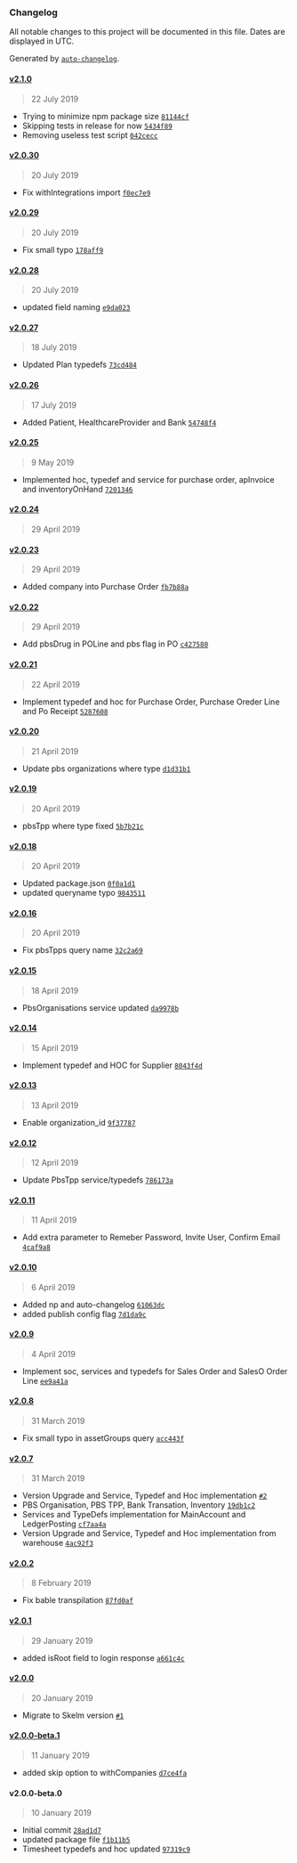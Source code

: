 ### Changelog

All notable changes to this project will be documented in this file. Dates are displayed in UTC.

Generated by [`auto-changelog`](https://github.com/CookPete/auto-changelog).

#### [v2.1.0](https://github.com/KudooCloud/kudoo-graphql/compare/v2.0.30...v2.1.0)

> 22 July 2019

- Trying to minimize npm package size [`81144cf`](https://github.com/KudooCloud/kudoo-graphql/commit/81144cfe6f57e6bf3f209860ff98bc890111e133)
- Skipping tests in release for now [`5434f89`](https://github.com/KudooCloud/kudoo-graphql/commit/5434f89aa8064850638f670abee52fd547c0112c)
- Removing useless test script [`042cecc`](https://github.com/KudooCloud/kudoo-graphql/commit/042ceccf8aed525c2915d1db6ffecf37f5d5aa86)

#### [v2.0.30](https://github.com/KudooCloud/kudoo-graphql/compare/v2.0.29...v2.0.30)

> 20 July 2019

- Fix withIntegrations import [`f0ec7e9`](https://github.com/KudooCloud/kudoo-graphql/commit/f0ec7e923e88564c47c37daac8be090692fa1175)

#### [v2.0.29](https://github.com/KudooCloud/kudoo-graphql/compare/v2.0.28...v2.0.29)

> 20 July 2019

- Fix small typo [`178aff9`](https://github.com/KudooCloud/kudoo-graphql/commit/178aff91b34987accd4be46cdb55b3b8763ca3d9)

#### [v2.0.28](https://github.com/KudooCloud/kudoo-graphql/compare/v2.0.27...v2.0.28)

> 20 July 2019

- updated field naming [`e9da023`](https://github.com/KudooCloud/kudoo-graphql/commit/e9da023bc0495feb5ce2948db3b731a646fd024e)

#### [v2.0.27](https://github.com/KudooCloud/kudoo-graphql/compare/v2.0.26...v2.0.27)

> 18 July 2019

- Updated Plan typedefs [`73cd484`](https://github.com/KudooCloud/kudoo-graphql/commit/73cd484625c4d8f174af6fcde63a6d372b70b15e)

#### [v2.0.26](https://github.com/KudooCloud/kudoo-graphql/compare/v2.0.25...v2.0.26)

> 17 July 2019

- Added Patient, HealthcareProvider and Bank [`54748f4`](https://github.com/KudooCloud/kudoo-graphql/commit/54748f4b292a4cb1f412c7f649b3f73eb335488b)

#### [v2.0.25](https://github.com/KudooCloud/kudoo-graphql/compare/v2.0.24...v2.0.25)

> 9 May 2019

- Implemented hoc, typedef and service for purchase order, apInvoice and inventoryOnHand [`7201346`](https://github.com/KudooCloud/kudoo-graphql/commit/720134608ecfa2bd401d8b5b41deb174cb11b440)

#### [v2.0.24](https://github.com/KudooCloud/kudoo-graphql/compare/v2.0.23...v2.0.24)

> 29 April 2019

#### [v2.0.23](https://github.com/KudooCloud/kudoo-graphql/compare/v2.0.22...v2.0.23)

> 29 April 2019

- Added company into Purchase Order [`fb7b88a`](https://github.com/KudooCloud/kudoo-graphql/commit/fb7b88a2651ed4c4cb40b65276dca23881981d20)

#### [v2.0.22](https://github.com/KudooCloud/kudoo-graphql/compare/v2.0.21...v2.0.22)

> 29 April 2019

- Add pbsDrug in POLine and pbs flag in PO [`c427580`](https://github.com/KudooCloud/kudoo-graphql/commit/c427580dc7276508dbc06f0adba526a36ea76847)

#### [v2.0.21](https://github.com/KudooCloud/kudoo-graphql/compare/v2.0.20...v2.0.21)

> 22 April 2019

- Implement typedef and hoc for Purchase Order, Purchase Oreder Line and Po Receipt [`5287608`](https://github.com/KudooCloud/kudoo-graphql/commit/5287608cf858e0359e56e4345c0fd1841d346c9f)

#### [v2.0.20](https://github.com/KudooCloud/kudoo-graphql/compare/v2.0.19...v2.0.20)

> 21 April 2019

- Update pbs organizations where type [`d1d31b1`](https://github.com/KudooCloud/kudoo-graphql/commit/d1d31b1255c9fd3bcd28900bef27ba0b7ee675b2)

#### [v2.0.19](https://github.com/KudooCloud/kudoo-graphql/compare/v2.0.18...v2.0.19)

> 20 April 2019

- pbsTpp where type fixed [`5b7b21c`](https://github.com/KudooCloud/kudoo-graphql/commit/5b7b21cd14e9ce3d6fc49364a929ffdf034ae7be)

#### [v2.0.18](https://github.com/KudooCloud/kudoo-graphql/compare/v2.0.16...v2.0.18)

> 20 April 2019

- Updated package.json [`0f0a1d1`](https://github.com/KudooCloud/kudoo-graphql/commit/0f0a1d10deb63e1d4b62771d302181f585db4a8f)
- updated queryname typo [`9843511`](https://github.com/KudooCloud/kudoo-graphql/commit/9843511b8b3389b259459802e02696c3c5037531)

#### [v2.0.16](https://github.com/KudooCloud/kudoo-graphql/compare/v2.0.15...v2.0.16)

> 20 April 2019

- Fix pbsTpps query name [`32c2a69`](https://github.com/KudooCloud/kudoo-graphql/commit/32c2a69450e66a17121838215a6476f645479e21)

#### [v2.0.15](https://github.com/KudooCloud/kudoo-graphql/compare/v2.0.14...v2.0.15)

> 18 April 2019

- PbsOrganisations service updated [`da9978b`](https://github.com/KudooCloud/kudoo-graphql/commit/da9978b7a0d0df6427d4cfb0a85a7181cf224845)

#### [v2.0.14](https://github.com/KudooCloud/kudoo-graphql/compare/v2.0.13...v2.0.14)

> 15 April 2019

- Implement typedef and HOC for Supplier [`8043f4d`](https://github.com/KudooCloud/kudoo-graphql/commit/8043f4ddf60697b2f070cf6cbeacd6739ce4a3b0)

#### [v2.0.13](https://github.com/KudooCloud/kudoo-graphql/compare/v2.0.12...v2.0.13)

> 13 April 2019

- Enable organization_id [`9f37787`](https://github.com/KudooCloud/kudoo-graphql/commit/9f37787e3980ba3e8035c4defb81c51d502f5ceb)

#### [v2.0.12](https://github.com/KudooCloud/kudoo-graphql/compare/v2.0.11...v2.0.12)

> 12 April 2019

- Update PbsTpp service/typedefs [`786173a`](https://github.com/KudooCloud/kudoo-graphql/commit/786173a3700b60451f538b1d58248170e6da0173)

#### [v2.0.11](https://github.com/KudooCloud/kudoo-graphql/compare/v2.0.10...v2.0.11)

> 11 April 2019

- Add extra parameter to Remeber Password, Invite User, Confirm Email [`4caf9a8`](https://github.com/KudooCloud/kudoo-graphql/commit/4caf9a85896e04bd6ca84600811106f5d0a7fb05)

#### [v2.0.10](https://github.com/KudooCloud/kudoo-graphql/compare/v2.0.9...v2.0.10)

> 6 April 2019

- Added np and auto-changelog [`61063dc`](https://github.com/KudooCloud/kudoo-graphql/commit/61063dc94a03161a0d472c7fe94241473554ef1a)
- added publish config flag [`7d1da9c`](https://github.com/KudooCloud/kudoo-graphql/commit/7d1da9cdac1533093a76db86613f50b5e9114c8c)

#### [v2.0.9](https://github.com/KudooCloud/kudoo-graphql/compare/v2.0.8...v2.0.9)

> 4 April 2019

- Implement soc, services and typedefs for Sales Order and SalesO Order Line [`ee9a41a`](https://github.com/KudooCloud/kudoo-graphql/commit/ee9a41af181b32321ddede9ea359e225fa83bd2a)

#### [v2.0.8](https://github.com/KudooCloud/kudoo-graphql/compare/v2.0.7...v2.0.8)

> 31 March 2019

- Fix small typo in assetGroups query [`acc443f`](https://github.com/KudooCloud/kudoo-graphql/commit/acc443fb11228ec0db9758c4e1aa4f5b85ddb588)

#### [v2.0.7](https://github.com/KudooCloud/kudoo-graphql/compare/v2.0.2...v2.0.7)

> 31 March 2019

- Version Upgrade and Service, Typedef and Hoc implementation [`#2`](https://github.com/KudooCloud/kudoo-graphql/pull/2)
- PBS Organisation, PBS TPP, Bank Transation, Inventory [`19db1c2`](https://github.com/KudooCloud/kudoo-graphql/commit/19db1c23e7225667ce3ae67a2220667842e80ba9)
- Services and TypeDefs implementation for MainAccount and LedgerPosting [`cf7aa4a`](https://github.com/KudooCloud/kudoo-graphql/commit/cf7aa4ab517274e44e2eafaae83b288d4cbde3e3)
- Version Upgrade and Service, Typedef and Hoc implementation from warehouse [`4ac92f3`](https://github.com/KudooCloud/kudoo-graphql/commit/4ac92f3cc24dd8821cc5fd9a11676b8c0ca36405)

#### [v2.0.2](https://github.com/KudooCloud/kudoo-graphql/compare/v2.0.1...v2.0.2)

> 8 February 2019

- Fix bable transpilation [`87fd0af`](https://github.com/KudooCloud/kudoo-graphql/commit/87fd0af16c6c4827441f1c62b6855bc821c07cc8)

#### [v2.0.1](https://github.com/KudooCloud/kudoo-graphql/compare/v2.0.0...v2.0.1)

> 29 January 2019

- added isRoot field to login response [`a661c4c`](https://github.com/KudooCloud/kudoo-graphql/commit/a661c4c33b7430989bb7082f1053ac807015c2b6)

#### [v2.0.0](https://github.com/KudooCloud/kudoo-graphql/compare/v2.0.0-beta.1...v2.0.0)

> 20 January 2019

- Migrate to Skelm version [`#1`](https://github.com/KudooCloud/kudoo-graphql/pull/1)

#### [v2.0.0-beta.1](https://github.com/KudooCloud/kudoo-graphql/compare/v2.0.0-beta.0...v2.0.0-beta.1)

> 11 January 2019

- added skip option to withCompanies [`d7ce4fa`](https://github.com/KudooCloud/kudoo-graphql/commit/d7ce4fa38dadcc52a4be0e083e1cfa1a6f7fe01a)

#### v2.0.0-beta.0

> 10 January 2019

- Initial commit [`28ad1d7`](https://github.com/KudooCloud/kudoo-graphql/commit/28ad1d7a7eddb1a603a110dd79c4bec59425b40e)
- updated package file [`f1b11b5`](https://github.com/KudooCloud/kudoo-graphql/commit/f1b11b57155d42925d74768699f16f333841a357)
- Timesheet typedefs and hoc updated [`97319c9`](https://github.com/KudooCloud/kudoo-graphql/commit/97319c9377aa3d2380999d7e4e9b920847eb5280)
